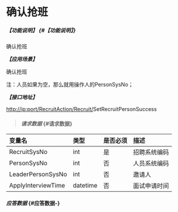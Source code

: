 # 确认抢班

##### _【功能说明】_ {#【功能说明】}

确认抢班

_**【应用场景】**_

确认抢班

注：人员如果为空，那么就用操作人的PersonSysNo；

_**【接口地址】**_

[http://ip:port/RecruitAction/Recruit/](http://ip:port/HMAction/River/AddRiver)SetRecruitPersonSuccess

> #### _请求数据_ {#请求数据}

| 变量名 | 类型 | 是否必须 | 描述 |
| :--- | :--- | :--- | :--- |
| RecruitSysNo | int | 是 | 招聘系统编码 |
| PersonSysNo | int | 否 | 人员系统编码 |
| LeaderPersonSysNo| int| 否 | 邀请人 |
| ApplyInterviewTime| datetime| 否 | 面试申请时间 |





#### _应答数据_ {#应答数据-}




